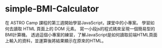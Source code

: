 # simple-BMI-Calculator

在 ASTRO Camp 課程的第三週開始學習JavaScript，課堂中的小專案。
學習如何去讀取 HTML 頁面上的 DOM 元素。
寫一小段js的程式碼來呈現一個簡易型的BMI計算機。
透過這個小專案的練習，了解JavaScript是如何讀取前端HTML頁面上輸入的資料，並運算後將結果顯示在原來的HTML。
